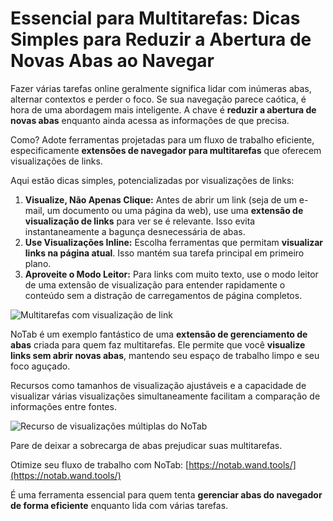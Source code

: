 # Essencial para Multitarefas: Dicas Simples para Reduzir a Abertura de Novas Abas ao Navegar

Fazer várias tarefas online geralmente significa lidar com inúmeras abas, alternar contextos e perder o foco. Se sua navegação parece caótica, é hora de uma abordagem mais inteligente. A chave é **reduzir a abertura de novas abas** enquanto ainda acessa as informações de que precisa.

Como? Adote ferramentas projetadas para um fluxo de trabalho eficiente, especificamente **extensões de navegador para multitarefas** que oferecem visualizações de links.

Aqui estão dicas simples, potencializadas por visualizações de links:

1.  **Visualize, Não Apenas Clique:** Antes de abrir um link (seja de um e-mail, um documento ou uma página da web), use uma **extensão de visualização de links** para ver se é relevante. Isso evita instantaneamente a bagunça desnecessária de abas.
2.  **Use Visualizações Inline:** Escolha ferramentas que permitam **visualizar links na página atual**. Isso mantém sua tarefa principal em primeiro plano.
3.  **Aproveite o Modo Leitor:** Para links com muito texto, use o modo leitor de uma extensão de visualização para entender rapidamente o conteúdo sem a distração de carregamentos de página completos.

![Multitarefas com visualização de link](images/notab1.png)

NoTab é um exemplo fantástico de uma **extensão de gerenciamento de abas** criada para quem faz multitarefas. Ele permite que você **visualize links sem abrir novas abas**, mantendo seu espaço de trabalho limpo e seu foco aguçado.

Recursos como tamanhos de visualização ajustáveis e a capacidade de visualizar várias visualizações simultaneamente facilitam a comparação de informações entre fontes.

![Recurso de visualizações múltiplas do NoTab](images/notab2.png)

Pare de deixar a sobrecarga de abas prejudicar suas multitarefas.

Otimize seu fluxo de trabalho com NoTab: [https://notab.wand.tools/](https://notab.wand.tools/)

É uma ferramenta essencial para quem tenta **gerenciar abas do navegador de forma eficiente** enquanto lida com várias tarefas.

